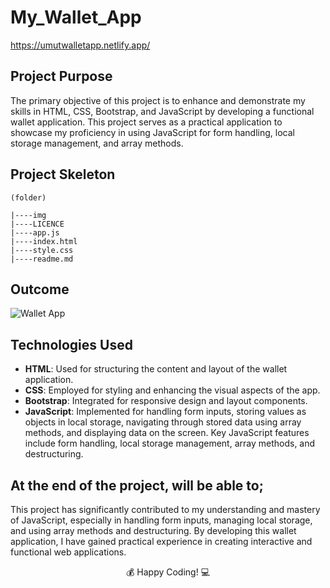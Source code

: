 # My_Wallet_App

https://umutwalletapp.netlify.app/

## Project Purpose

The primary objective of this project is to enhance and demonstrate my skills in HTML, CSS, Bootstrap, and JavaScript by developing a functional wallet application. This project serves as a practical application to showcase my proficiency in using JavaScript for form handling, local storage management, and array methods.


## Project Skeleton


```
(folder)

|----img
|----LICENCE
|----app.js
|----index.html
|----style.css
|----readme.md

```



## Outcome

![Wallet App](https://github.com/ucangun/My_Wallet_App/assets/149247682/aa52cf71-a202-4311-beb9-d19bd2042ad4)



## Technologies Used

- **HTML**: Used for structuring the content and layout of the wallet application.
- **CSS**: Employed for styling and enhancing the visual aspects of the app.
- **Bootstrap**: Integrated for responsive design and layout components.
- **JavaScript**: Implemented for handling form inputs, storing values as objects in local storage, navigating through stored data using array methods, and displaying data on the screen. Key JavaScript features include form handling, local storage management, array methods, and destructuring.

## At the end of the project, will be able to;

This project has significantly contributed to my understanding and mastery of JavaScript, especially in handling form inputs, managing local storage, and using array methods and destructuring. By developing this wallet application, I have gained practical experience in creating interactive and functional web applications.


<p align="center"> 💰 Happy Coding! 💻 </p>
